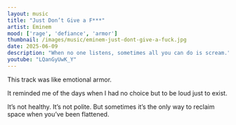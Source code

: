 ```yaml
---
layout: music
title: "Just Don’t Give a F***"
artist: Eminem
mood: ['rage', 'defiance', 'armor']
thumbnail: /images/music/eminem-just-dont-give-a-fuck.jpg
date: 2025-06-09
description: "When no one listens, sometimes all you can do is scream."
youtube: "LQanGyUwK_Y"
---
```


This track was like emotional armor.

It reminded me of the days when I had no choice but to be loud just to exist.

It’s not healthy. It’s not polite. But sometimes it’s the only way to reclaim space when you’ve been flattened.
